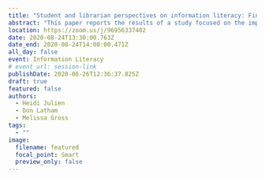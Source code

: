 ```yaml
---
title: "Student and librarian perspectives on information literacy: Finding opportunity in divergence"
abstract: "This paper reports the results of a study focused on the implementation of the ACRL Framework in community college libraries. The study explores information literacy instruction practices in this context, comparing librarians’ and students’ perspectives. Librarians with instructional responsibilities were surveyed, and students are being interviewed, to explore divergence in their perspectives, as has been reported elsewhere, and to identify opportunities to improve instructional practice."
location: https://zoom.us/j/96956337402
date: 2020-08-24T13:30:00.763Z
date_end: 2020-08-24T14:00:00.471Z
all_day: false
event: Information Literacy
# event_url: session-link
publishDate: 2020-06-26T12:36:37.825Z
draft: true
featured: false
authors:
  - Heidi Julien
  - Don Latham
  - Melissa Gross
tags:
  - ""
image:
  filename: featured
  focal_point: Smart
  preview_only: false
---
```

